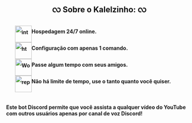 <h2 style="color: #0f0f0f; text-align: center;">လ Sobre o Kalelzinho: လ</h2>
<ol style="list-style: none; font-size: 14px; line-height: 32px; font-weight: bold;">
<li style="clear: both; text-align: left;"><img style="float: left;" src="https://image.flaticon.com/icons/png/512/66/66164.png" alt="interactive connection" width="45" /> Hospedagem 24/7 online.</li>
<li style="clear: both; text-align: left;"><img style="float: left;" src="https://media.discordapp.net/attachments/803607182855241768/837172357952831548/213-2137214_customized-solution-ilustrao-engrenagem-removebg-preview.png?width=200&amp;height=201" alt="html cleaner" width="45" /> Configura&ccedil;&atilde;o com apenas 1 comando.</li>
<li style="clear: both;"><img style="float: left;" src="https://media.discordapp.net/attachments/803607182855241768/837171621369479178/friends-icon-11552773786rscuwwjvkl-removebg-preview.png?width=329&amp;height=337" alt="Word to html" width="45" /> Passe algum tempo com seus amigos.</li>
<li style="clear: both;"><img style="float: left;" src="https://upload.wikimedia.org/wikipedia/commons/thumb/e/ec/Simpleicons_Business_calendar-with-a-clock-time-tools.svg/1024px-Simpleicons_Business_calendar-with-a-clock-time-tools.svg.png" alt="replace text" width="45" />N&atilde;o h&aacute; limite de tempo, use o tanto quanto voc&ecirc; quiser.</li>
</ol>

<p><strong>&nbsp;</strong></p>
<p><strong>Este bot Discord permite que você assista a qualquer vídeo do YouTube com outros usuários apenas por canal de voz Discord! 
<p><strong>&nbsp;</strong></p>

